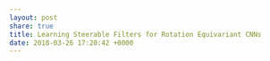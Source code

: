 ```yaml
---
layout: post
share: true
title: Learning Steerable Filters for Rotation Equivariant CNNs
date: 2018-03-26 17:20:42 +0000
---
```

